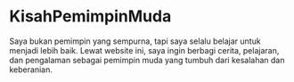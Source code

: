 # KisahPemimpinMuda
Saya bukan pemimpin yang sempurna, tapi saya selalu belajar untuk menjadi lebih baik. Lewat website ini, saya ingin berbagi cerita, pelajaran, dan pengalaman sebagai pemimpin muda yang tumbuh dari kesalahan dan keberanian.
